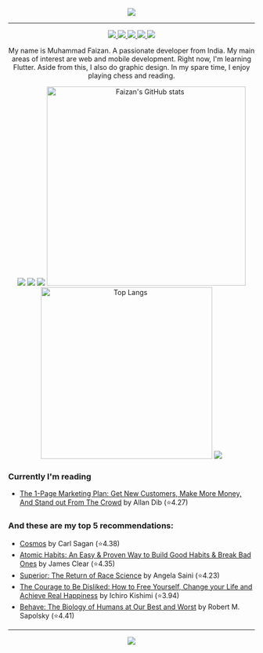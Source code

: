 <div align="center">
<img src="img/hero_banner.svg">

<!-- uncomment to change banner
<img src="https://capsule-render.vercel.app/api?type=waving&&color=0:4CB8C4,100:3CD3AD&height=300&section=header&text=Muhammad%20Faizan&fontSize=90&fontColor=FCFFE7" />
-->

---

<!--Header: end-->

<!--Social Links Badges: start-->

<a href="https://github.com/mralpha786">
  <img src="https://img.shields.io/badge/GitHub-181717.svg?style=for-the-badge&logo=GitHub&logoColor=white">
</a>
<a href="https://linkedin.com/in/mralpha786">
  <img src="https://img.shields.io/badge/LinkedIn-0A66C2.svg?style=for-the-badge&logo=LinkedIn&logoColor=white">
</a>
<a href="https://lichess.org/@/anon007">
  <img src="https://img.shields.io/badge/Lichess-000000.svg?style=for-the-badge&logo=Lichess&logoColor=white">
</a>
<a href="https://www.goodreads.com/user/show/159447401-muhammad-faizan">
  <img src="https://img.shields.io/badge/Goodreads-F3F1EA?style=for-the-badge&logo=goodreads&logoColor=372213">
</a>

<!--Social Links Badges: end-->

<!--About me: start-->
<img src="img/hi_there.png">

<p>My name is Muhammad Faizan. A passionate developer from India. My main areas of interest are web and mobile development. Right now, I'm learning Flutter. Aside from this, I also do graphic design. In my spare time, I enjoy playing chess and reading.</p>

<!--About me: end-->

<!--Tech stack: start-->

<img src="img/tech_stack.png">

<img src="https://skillicons.dev/icons?i=java,dart,python,kotlin,bash,md,mysql,gradle,flutter,git,github,firebase,heroku,androidstudio,vscode,vim,idea,ai,ps,linux&perline=10" />

<!--Tech stack: end-->

<!--Statistics: start-->

<img src="img/statistics.png">

  <img alt="Faizan's GitHub stats" width="406" src="https://github-readme-stats.vercel.app/api?username=mralpha786&custom_title=Github+Stats&bg_color=00000000&hide_border=true&show_icons=true&text_color=667799&title_color=388286&icon_color=388286">
  <img alt="Top Langs" width="350" src="https://github-readme-stats.vercel.app/api/top-langs/?username=mralpha786&layout=compact&hide_border=true&bg_color=00000000&text_color=667799&custom_title=Top+Languages&title_color=388286">

<!--Statistics: end-->

<!--More Details: start-->

<img src="img/more_things.png">
</div>

### Currently I'm reading

<!-- CURRENT:START -->
- [The 1-Page Marketing Plan: Get New Customers, Make More Money, And Stand out From The Crowd](https://www.goodreads.com/review/show/6519472170?utm_medium=api&utm_source=rss) by Allan Dib (⭐️4.27)
<!-- CURRENT:END -->

### And these are my top 5 recommendations:

<!-- TOP-FIVE:START -->
- [Cosmos](https://www.goodreads.com/review/show/5185708367?utm_medium=api&utm_source=rss) by Carl Sagan (⭐️4.38)
- [Atomic Habits: An Easy & Proven Way to Build Good Habits & Break Bad Ones](https://www.goodreads.com/review/show/5163920324?utm_medium=api&utm_source=rss) by James Clear (⭐️4.35)
- [Superior: The Return of Race Science](https://www.goodreads.com/review/show/5185724578?utm_medium=api&utm_source=rss) by Angela Saini (⭐️4.23)
- [The Courage to Be Disliked: How to Free Yourself, Change your Life and Achieve Real Happiness](https://www.goodreads.com/review/show/5163912949?utm_medium=api&utm_source=rss) by Ichiro Kishimi (⭐️3.94)
- [Behave: The Biology of Humans at Our Best and Worst](https://www.goodreads.com/review/show/5163914631?utm_medium=api&utm_source=rss) by Robert M. Sapolsky (⭐️4.41)
<!-- TOP-FIVE:END -->

<!--More Details: end-->

<!--Footer: start-->
<div align="center">

---

<img src="img/with_love.png">
</div>
